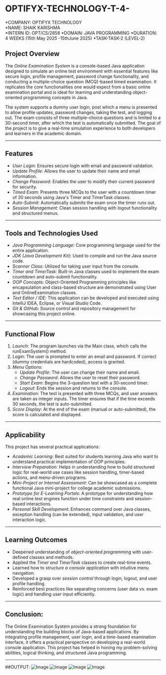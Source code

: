# OPTIFYX-TECHNOLOGY-T-4-

*COMPANY: OPTIFYX TECHNOLOGY  
*NAME: SHAIK KARISHMA  
*INTERN ID: OPT/CS/2858 
*DOMAIN: JAVA PROGRAMMING 
*DURATION: 4 WEEKS (15th May 2025 -15thJune 2025)
*TASK-TASK-2 (LEVEL-2)

## Project Overview

The *Online Examination System* is a console-based Java application designed to simulate an online test environment with essential features like secure login, profile management, password change functionality, and conducting a multiple-choice question (MCQ)-based timed examination. It replicates the core functionalities one would expect from a basic online examination portal and is ideal for learning and understanding object-oriented programming concepts in Java.

The system supports a dummy user login, post which a menu is presented to allow profile updates, password changes, taking the test, and logging out. The exam consists of three multiple-choice questions and is limited to a 30-second timer, after which the test is automatically submitted. The goal of the project is to give a real-time simulation experience to both developers and learners in the academic domain.

---

## Features

- *User Login*: Ensures secure login with email and password validation.
- *Update Profile*: Allows the user to update their name and email information.
- *Change Password*: Enables the user to modify their current password for security.
- *Timed Exam*: Presents three MCQs to the user with a countdown timer of 30 seconds using Java's Timer and TimerTask classes.
- *Auto-Submit*: Automatically submits the exam once the timer runs out.
- *Session Management*: Clean session handling with logout functionality and structured menus.

---

## Tools and Technologies Used

- *Java Programming Language*: Core programming language used for the entire application.
- *JDK (Java Development Kit)*: Used to compile and run the Java source code.
- *Scanner Class*: Utilized for taking user input from the console.
- *Timer and TimerTask*: Built-in Java classes used to implement the exam countdown and auto-submit functionality.
- *OOP Concepts*: Object-Oriented Programming principles like encapsulation and class-based structure are demonstrated using User and OnlineExamination classes.
- *Text Editor / IDE*: This application can be developed and executed using IntelliJ IDEA, Eclipse, or Visual Studio Code.
- *Git & GitHub*: Source control and repository management for showcasing this project online.

---

## Functional Flow

1. *Launch*: The program launches via the Main class, which calls the runExamSystem() method.
2. *Login*: The user is prompted to enter an email and password. If correct (dummy credentials are hardcoded), access is granted.
3. *Menu Options*:
   - *Update Profile*: The user can change their name and email.
   - *Change Password*: Allows the user to reset their password.
   - *Start Exam*: Begins the 3-question test with a 30-second timer.
   - *Logout*: Ends the session and returns to the console.
4. *Examination*: The test is presented with three MCQs, and user answers are taken as integer inputs. The timer ensures that if the time exceeds 30 seconds, the test is auto-submitted.
5. *Score Display*: At the end of the exam (manual or auto-submitted), the score is calculated and displayed.

---

## Applicability

This project has several practical applications:

- *Academic Learning*: Best suited for students learning Java who want to understand practical implementation of OOP principles.
- *Interview Preparation*: Helps in understanding how to build structured logic for real-world use cases like session handling, timer-based actions, and menu-driven programs.
- *Mini-Project or Internal Assessment*: Can be showcased as a complete functional Java mini-project for college academic submissions.
- *Prototype for E-Learning Portals*: A prototype for understanding how real online test engines function under time constraints and session-based interactions.
- *Personal Skill Development*: Enhances command over Java classes, exception handling (can be extended), input validation, and user interaction logic.

---

## Learning Outcomes

- Deepened understanding of *object-oriented programming* with user-defined classes and methods.
- Applied the *Timer and TimerTask* classes to create real-time events.
- Learned how to *structure a console application* with intuitive menu navigation.
- Developed a grasp over *session control* through login, logout, and user profile handling.
- Reinforced best practices like separating concerns (user data vs. exam logic) and handling user input efficiently.

---
## Conclusion:
The Online Examination System provides a strong foundation for understanding the building blocks of Java-based applications. By integrating profile management, user login, and a time-based examination interface, it offers a practical perspective on developing a real-world console application. This project has helped in honing my problem-solving abilities, logical thinking, and structured Java programming.

---

##OUTPUT:
![Image](https://github.com/user-attachments/assets/daec6197-5100-412f-90c8-7ec7eef9f766)
![Image](https://github.com/user-attachments/assets/c9220ecd-db9f-4b62-9411-473ccf997936)
![Image](https://github.com/user-attachments/assets/9a9c7e9d-e34f-4b86-a8bb-a3048ba6effc)
![Image](https://github.com/user-attachments/assets/39bfb040-fdbe-4ca6-9344-f4316f11b285)

